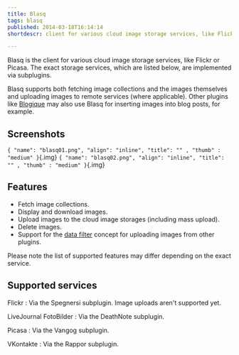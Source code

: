 ```yaml
---
title: Blasq
tags: blasq
published: 2014-03-18T16:14:14
shortdescr: client for various cloud image storage services, like Flickr or Picasa

---
```


Blasq is the client for various cloud image storage services, like
Flickr or Picasa. The exact storage services, which are listed below,
are implemented via subplugins.

Blasq supports both fetching image collections and the images themselves
and uploading images to remote services (where applicable). Other
plugins like [Blogique](/plugins-blogique) may also use Blasq for
inserting images into blog posts, for example.

Screenshots
-----------
`{ "name": "blasq01.png", "align": "inline", "title": "" , "thumb" : "medium" }`{.img}
`{ "name": "blasq02.png", "align": "inline", "title": "" , "thumb" : "medium" }`{.img}

Features
--------
- Fetch image collections.
- Display and download images.
- Upload images to the cloud image storages (including mass upload).
- Delete images.
- Support for the [data filter](/concepts-data-filters) concept for
  uploading images from other plugins.

Please note the list of supported features may differ depending on the exact service.

Supported services
------------------
Flickr
:   Via the Spegnersi subplugin. Image uploads aren't supported yet.

LiveJournal FotoBilder
:   Via the DeathNote subplugin.

Picasa
:   Via the Vangog subplugin.

VKontakte
:   Via the Rappor subplugin.
